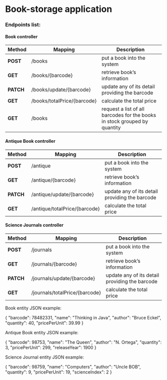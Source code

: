 # Book-storage application

### Endpoints list:

#### Book controller
| Method    | Mapping                     | Description                                                               |
|-----------|-----------------------------|---------------------------------------------------------------------------|
| **POST**  | /books                      | put a book into the system                                                |
| **GET**   | /books/{barcode}            | retrieve book’s information                                               |
| **PATCH** | /books/update/{barcode}     | update any of its detail providing the barcode                            |
| **GET**   | /books/totalPrice/{barcode} | calculate the total price                                                 |
| **GET**   | /books                      | request a list of all barcodes for the books in stock grouped by quantity |

#### Antique Book controller
| Method    | Mapping                       | Description                                                               |
|-----------|-------------------------------|---------------------------------------------------------------------------|
| **POST**  | /antique                      | put a book into the system                                                |
| **GET**   | /antique/{barcode}            | retrieve book’s information                                               |
| **PATCH** | /antique/update/{barcode}     | update any of its detail providing the barcode                            |
| **GET**   | /antique/totalPrice/{barcode} | calculate the total price                                                 |

#### Science Journals controller
| Method    | Mapping                          | Description                                                               |
|-----------|----------------------------------|---------------------------------------------------------------------------|
| **POST**  | /journals                        | put a book into the system                                                |
| **GET**   | /journals/{barcode}              | retrieve book’s information                                               |
| **PATCH** | /journals/update/{barcode}       | update any of its detail providing the barcode                            |
| **GET**   | /journals/totalPrice/{barcode}   | calculate the total price                                                 |

Book entity JSON example: 

{
"barcode": 78482331,
"name": "Thinking in Java",
"author": "Bruce Eckel",
"quantity": 40,
"pricePerUnit": 39.99
}

Antique Book entity JSON example: 

{
"barcode": 98753,
"name": "The Queen",
"author": "N. Ortega",
"quantity": 3,
"pricePerUnit": 299,
"releaseYear": 1900
}

Science Journal entity JSON example:

{
"barcode": 98759,
"name": "Computers",
"author": "Uncle BOB",
"quantity": 9,
"pricePerUnit": 19,
"scienceIndex": 2
}